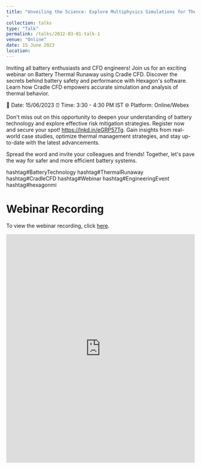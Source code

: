 ```yaml
---
title: "Unveiling the Science: Explore Multiphysics Simulations for Thermal Runaway Detection. 
"
collection: talks
type: "Talk"
permalink: /talks/2012-03-01-talk-1
venue: "Online"
date: 15 June 2023
location: 
---
```


Inviting all battery enthusiasts and CFD engineers! Join us for an exciting webinar on Battery Thermal Runaway using Cradle CFD. Discover the secrets behind battery safety and performance with Hexagon's software. Learn how Cradle CFD empowers accurate simulation and analysis of thermal behavior.

📅 Date: 15/06/2023
⏰ Time: 3:30 - 4:30 PM IST
🌐 Platform: Online/Webex

Don't miss out on this opportunity to deepen your understanding of battery technology and explore effective risk mitigation strategies. Register now and secure your spot! https://lnkd.in/eGRP57Tg. Gain insights from real-world case studies, optimize thermal management strategies, and stay up-to-date with the latest advancements. 

Spread the word and invite your colleagues and friends! Together, let's pave the way for safer and more efficient battery systems. 

hashtag#BatteryTechnology hashtag#ThermalRunaway hashtag#CradleCFD hashtag#Webinar hashtag#EngineeringEvent hashtag#hexagonmi 

# Webinar Recording

To view the webinar recording, click [here](https://teams.microsoft.com/l/message/19:618406dd-1f82-42ba-8265-a377d2c3e166_d9e6027b-9da4-4ce4-8532-a0bb0977d08a@unq.gbl.spaces/1697528979722?context=%7B%22contextType%22%3A%22chat%22%7D).


<iframe src="https://www.linkedin.com/embed/feed/update/urn:li:share:7074241480877334528" height="610" width="504" frameborder="0" allowfullscreen="" title="Embedded post"></iframe>
